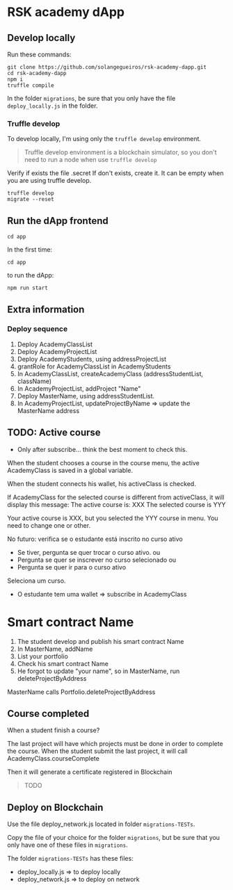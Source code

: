 # RSK academy dApp


## Develop locally

Run these commands:

```shell
git clone https://github.com/solangegueiros/rsk-academy-dapp.git
cd rsk-academy-dapp
npm i
truffle compile
```

In the folder `migrations`, be sure that you only have the file `deploy_locally.js` in the folder.

### Truffle develop
To develop locally, I'm using only the `truffle develop` environment.

> Truffle develop environment is a blockchain simulator, so you don't need to run a node when use `truffle develop` 

Verify if exists the file .secret
If don't exists, create it. It can be empty when you are using truffle develop. 

```shell
truffle develop
migrate --reset
```

## Run the dApp frontend

```shell
cd app
```

In the first time:

```shell
cd app
```

to run the dApp:

```shell
npm run start
```

## Extra information

### Deploy sequence

1. Deploy AcademyClassList
2. Deploy AcademyProjectList
3. Deploy AcademyStudents, using addressProjectList
4. grantRole for AcademyClassList in AcademyStudents
5. In AcademyClassList, createAcademyClass (addressStudentList, className)
6. In AcademyProjectList, addProject "Name"
7. Deploy MasterName, using addressStudentList. 
8. In AcademyProjectList, updateProjectByName => update the MasterName address

## TODO: Active course

- Only after subscribe... think the best moment to check this.

When the student chooses a course in the course menu, the active AcademyClass is saved in a global variable.

When the student connects his wallet, his activeClass is checked.

If AcademyClass for the selected course is different from activeClass, it will display this message:
The active course is: XXX
The selected course is YYY

Your active course is XXX, but you selected the YYY course in menu.
You need to change one or other.


No futuro: 
verifica se o estudante está inscrito no curso ativo
  - Se tiver, pergunta se quer trocar o curso ativo.
ou
- Pergunta se quer se inscrever no curso selecionado
ou
- Pergunta se quer ir para o curso ativo

Seleciona um curso.
- O estudante tem uma wallet => subscribe in AcademyClass

# Smart contract Name

1. The student develop and publish his smart contract Name 
2. In MasterName, addName 
4. List your portfolio
5. Check his smart contract Name
6. He forgot to update "your name", so in MasterName, run deleteProjectByAddress

MasterName calls Portfolio.deleteProjectByAddress


## Course completed

When a student finish a course?

The last project will have which projects must be done in order to complete the course.
When the student submit the last project, it will call AcademyClass.courseComplete

Then it will generate a certificate registered in Blockchain

> TODO


## Deploy on Blockchain
Use the file deploy_network.js located in folder `migrations-TESTs`.

Copy the file of your choice for the folder `migrations`, 
but be sure that you only have one of these files in `migrations`.

The folder `migrations-TESTs` has these files:
- deploy_locally.js => to deploy locally
- deploy_network.js => to deploy on network



